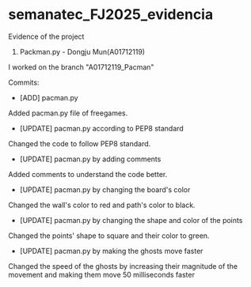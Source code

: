 # semanatec_FJ2025_evidencia
Evidence of the project

1. Packman.py - Dongju Mun(A01712119)

I worked on the branch "A01712119_Pacman"

Commits:

- [ADD] pacman.py

Added pacman.py file of freegames.

- [UPDATE] pacman.py according to PEP8 standard

Changed the code to follow PEP8 standard.

- [UPDATE] pacman.py by adding comments

Added comments to understand the code better.

- [UPDATE] pacman.py by changing the board's color

Changed the wall's color to red and path's color to black.

- [UPDATE] pacman.py by changing the shape and color of the points

Changed the points' shape to square and their color to green.

- [UPDATE] pacman.py by making the ghosts move faster

Changed the speed of the ghosts by increasing their magnitude of the movement and 
making them move 50 milliseconds faster
